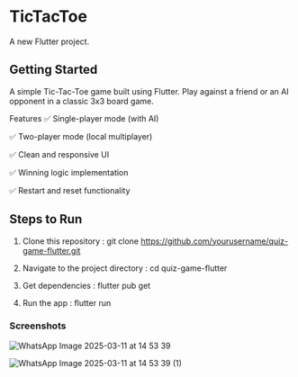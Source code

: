 # TicTacToe

A new Flutter project.

## Getting Started

A simple Tic-Tac-Toe game built using Flutter. Play against a friend or an AI opponent in a classic 3x3 board game.

Features
✅ Single-player mode (with AI)

✅ Two-player mode (local multiplayer)

✅ Clean and responsive UI

✅ Winning logic implementation

✅ Restart and reset functionality

## Steps to Run
1. Clone this repository : git clone https://github.com/yourusername/quiz-game-flutter.git

2. Navigate to the project directory : cd quiz-game-flutter

3. Get dependencies : flutter pub get


4. Run the app : flutter run

### Screenshots

![WhatsApp Image 2025-03-11 at 14 53 39](https://github.com/user-attachments/assets/ec6ed1e3-4804-44c9-85a0-4b261fcbfb01)


![WhatsApp Image 2025-03-11 at 14 53 39 (1)](https://github.com/user-attachments/assets/2c6c8d36-ad70-4a89-8a9e-149684ab150c)






